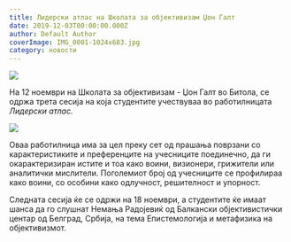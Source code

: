 ```yaml
---
title: Лидерски атлас на Школата за објективизам Џон Галт
date: 2019-12-03T00:00:00.000Z
author: Default Author
coverImage: IMG_0001-1024x683.jpg
category: новости
---
```


![](http://libertaniabackup.local/wp-content/uploads/2019/12/IMG_9999-1-1024x683.jpg)

На 12 ноември на Школата за објективизам - Џон Галт во Битола, се одржа трета сесија на која студентите учествуваа во работилницата _Лидерски атлас._

![](http://libertaniabackup.local/wp-content/uploads/2019/12/IMG_0001-1024x683.jpg)

Оваа работилница има за цел преку сет од прашања поврзани со карактеристиките и преференците на учесниците поединечно, да ги окарактеризиран истите и тоа како воини, визионери, грижители или аналитички мислители. Поголемиот број од учесниците се профилираа како воини, со особини како одлучност, решителност и упорност.

Следната сесија ќе се одржи на 18 ноември, а студентите ќе имаат шанса да го слушнат Немања Радојевиќ од Балкански објективистички центар од Белград, Србија, на тема Епистемологија и метафизика на објективизмот.
